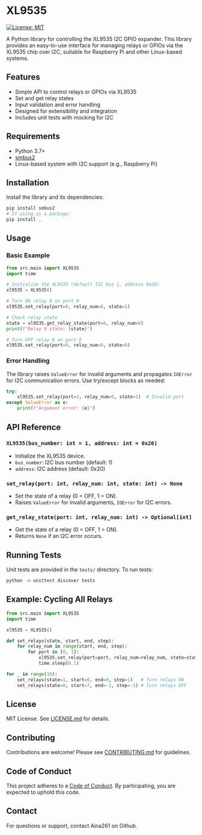 # XL9535

[![License: MIT](https://img.shields.io/badge/License-MIT-green.svg)](LICENSE.md)

A Python library for controlling the XL9535 I2C GPIO expander. This library provides an easy-to-use interface for managing relays or GPIOs via the XL9535 chip over I2C, suitable for Raspberry Pi and other Linux-based systems.

## Features
- Simple API to control relays or GPIOs via XL9535
- Set and get relay states
- Input validation and error handling
- Designed for extensibility and integration
- Includes unit tests with mocking for I2C

## Requirements
- Python 3.7+
- [smbus2](https://pypi.org/project/smbus2/)
- Linux-based system with I2C support (e.g., Raspberry Pi)

## Installation

Install the library and its dependencies:

```bash
pip install smbus2
# If using as a package:
pip install .
```

## Usage

### Basic Example

```python
from src.main import XL9535
import time

# Initialize the XL9535 (default I2C bus 1, address 0x20)
xl9535 = XL9535()

# Turn ON relay 0 on port 0
xl9535.set_relay(port=0, relay_num=0, state=1)

# Check relay state
state = xl9535.get_relay_state(port=0, relay_num=0)
print(f"Relay 0 state: {state}")

# Turn OFF relay 0 on port 0
xl9535.set_relay(port=0, relay_num=0, state=0)
```

### Error Handling

The library raises `ValueError` for invalid arguments and propagates `IOError` for I2C communication errors. Use try/except blocks as needed:

```python
try:
    xl9535.set_relay(port=2, relay_num=0, state=1)  # Invalid port
except ValueError as e:
    print(f"Argument error: {e}")
```

## API Reference

### `XL9535(bus_number: int = 1, address: int = 0x20)`
- Initialize the XL9535 device.
- `bus_number`: I2C bus number (default: 1)
- `address`: I2C address (default: 0x20)

### `set_relay(port: int, relay_num: int, state: int) -> None`
- Set the state of a relay (0 = OFF, 1 = ON).
- Raises `ValueError` for invalid arguments, `IOError` for I2C errors.

### `get_relay_state(port: int, relay_num: int) -> Optional[int]`
- Get the state of a relay (0 = OFF, 1 = ON).
- Returns `None` if an I2C error occurs.

## Running Tests

Unit tests are provided in the `tests/` directory. To run tests:

```bash
python -m unittest discover tests
```

## Example: Cycling All Relays

```python
from src.main import XL9535
import time

xl9535 = XL9535()

def set_relays(state, start, end, step):
    for relay_num in range(start, end, step):
        for port in [0, 1]:
            xl9535.set_relay(port=port, relay_num=relay_num, state=state)
            time.sleep(0.1)

for _ in range(10):
    set_relays(state=1, start=0, end=8, step=1)   # Turn relays ON
    set_relays(state=0, start=7, end=-1, step=-1) # Turn relays OFF
```

## License

MIT License. See [LICENSE.md](LICENSE.md) for details.

## Contributing

Contributions are welcome! Please see [CONTRIBUTING.md](CONTRIBUTING.md) for guidelines.

## Code of Conduct

This project adheres to a [Code of Conduct](CODE_OF_CONDUCT.md). By participating, you are expected to uphold this code.

## Contact

For questions or support, contact Aina261 on Github. 